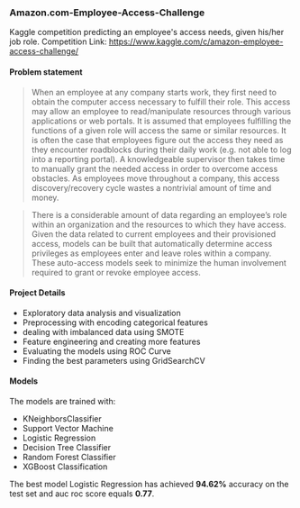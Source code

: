 ### Amazon.com-Employee-Access-Challenge

Kaggle competition predicting an employee's access needs, given his/her job role.
Competition Link: https://www.kaggle.com/c/amazon-employee-access-challenge/

#### Problem statement
> When an employee at any company starts work, they first need to obtain the computer access necessary to fulfill their role. This access may allow an employee to read/manipulate resources through various applications or web portals. It is assumed that employees fulfilling the functions of a given role will access the same or similar resources. It is often the case that employees figure out the access they need as they encounter roadblocks during their daily work (e.g. not able to log into a reporting portal). A knowledgeable supervisor then takes time to manually grant the needed access in order to overcome access obstacles. As employees move throughout a company, this access discovery/recovery cycle wastes a nontrivial amount of time and money.

>There is a considerable amount of data regarding an employee’s role within an organization and the resources to which they have access. Given the data related to current employees and their provisioned access, models can be built that automatically determine access privileges as employees enter and leave roles within a company. These auto-access models seek to minimize the human involvement required to grant or revoke employee access.

#### Project Details
- Exploratory data analysis and visualization
- Preprocessing with encoding categorical features
- dealing with imbalanced data using SMOTE 
- Feature engineering and creating more features
- Evaluating the models using ROC Curve
- Finding the best parameters using GridSearchCV

#### Models
The models are trained with:
- KNeighborsClassifier
- Support Vector Machine
- Logistic Regression
- Decision Tree Classifier
- Random Forest Classifier
- XGBoost Classification

The best model Logistic Regression has achieved **94.62%** accuracy on the test set and auc roc score equals **0.77**.

